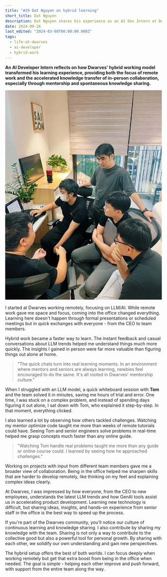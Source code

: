 ```yaml
---
title: "#29 Dat Nguyen on hybrid learning"
short_title: Dat Nguyen
description: Dat Nguyen shares his experience as an AI Dev Intern at Dwarves, highlighting how the hybrid working model accelerated his learning in LLM/AI through real-time mentorship and spontaneous knowledge sharing
date: 2024-09-26
last_edited: "2024-03-08T00:00:00.000Z"
tags:
  - life-at-dwarves
  - ai-developer
  - hybrid-work
---
```


**An AI Developer Intern reflects on how Dwarves' hybrid working model transformed his learning experience, providing both the focus of remote work and the accelerated knowledge transfer of in-person collaboration, especially through mentorship and spontaneous knowledge sharing.**

![Dat Nguyen - AI Developer Intern](assets/notion-image-1744012193344-dhlw6.webp)

I started at Dwarves working remotely, focusing on LLM/AI. While remote work gave me space and focus, coming into the office changed everything. Learning here doesn't happen through formal presentations or scheduled meetings but in quick exchanges with everyone - from the CEO to team members.

Hybrid work became a faster way to learn. The instant feedback and casual conversations about LLM trends helped me understand things much more quickly. The insights I gained in person were far more valuable than figuring things out alone at home.

> "The quick chats turn into real learning moments. In an environment where mentors and seniors are always learning, newbies feel encouraged to do the same. It's all rooted in Dwarves' mentorship culture."

When I struggled with an LLM model, a quick whiteboard session with **Tom** and the team solved it in minutes, saving me hours of trial and error. One time, I was stuck on a complex problem, and instead of spending days figuring it out alone, I sat down with Tom, who explained it step-by-step. In that moment, everything clicked.

I also learned a lot by observing how others tackled challenges. Watching my mentor optimize code taught me more than weeks of remote tutorials could have. Seeing Tom and senior engineers solve problems in real-time helped me grasp concepts much faster than any online guide.

> "Watching Tom handle real problems taught me more than any guide or online course could. I learned by seeing how he approached challenges."

Working on projects with input from different team members gave me a broader view of collaboration. Being in the office helped me sharpen skills that are harder to develop remotely, like thinking on my feet and explaining complex ideas clearly.

At Dwarves, I was impressed by how everyone, from the CEO to new employees, understands the latest LLM trends and how GenAI tools assist us in accelerating product development. Learning new technology is difficult, but sharing ideas, insights, and hands-on experience from senior staff in the office is the best way to speed up the process.

If you're part of the Dwarves community, you'll notice our culture of continuous learning and knowledge sharing. I also contribute by sharing my knowledge with the team. Sharing is not only a way to contribute to the collective good but also a powerful tool for personal growth. By sharing with each other, we solidify our own understanding and gain new perspectives.

The hybrid setup offers the best of both worlds. I can focus deeply when working remotely but get that extra boost from being in the office when needed. The goal is simple - helping each other improve and push forward, with support from the entire team along the way.
